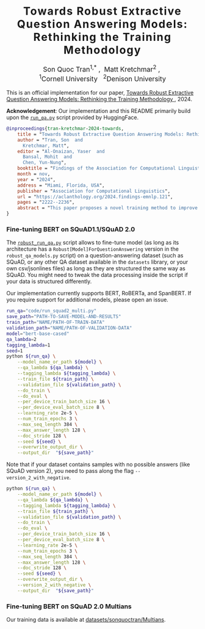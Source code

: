 <h1 align='center' style="text-align:center; font-weight:bold; font-size:2.0em;letter-spacing:2.0px;"> Towards Robust Extractive Question Answering Models: Rethinking the Training Methodology </h1>
<p align='center' style="text-align:center;font-size:1.25em;">
    <a href="https://sonqt.github.io" target="_blank" style="text-decoration: none;">Son Quoc Tran<sup>1,*</sup></a>&nbsp;,&nbsp;
    <a href="http://personal.denison.edu/~kretchmar/" target="_blank" style="text-decoration: none;">Matt Kretchmar<sup>2</sup></a>&nbsp;,&nbsp;
    <br/> 
    <sup>1</sup>Cornell University&nbsp;&nbsp;&nbsp;<sup>2</sup>Denison University<br> 
</p>
    
This is an official implementation for our paper, [Towards Robust Extractive Question Answering Models: Rethinking the Training Methodology
](https://openreview.net/forum?id=LlUCoqtgpd), 2024. 

**Acknowledgement**: Our implementation and this README primarily build upon the [`run_qa.py`](https://github.com/huggingface/transformers/blob/main/examples/pytorch/question-answering/run_qa.py) script provided by HuggingFace. 

```bibtex
@inproceedings{tran-kretchmar-2024-towards,
    title = "Towards Robust Extractive Question Answering Models: Rethinking the Training Methodology",
    author = "Tran, Son  and
      Kretchmar, Matt",
    editor = "Al-Onaizan, Yaser  and
      Bansal, Mohit  and
      Chen, Yun-Nung",
    booktitle = "Findings of the Association for Computational Linguistics: EMNLP 2024",
    month = nov,
    year = "2024",
    address = "Miami, Florida, USA",
    publisher = "Association for Computational Linguistics",
    url = "https://aclanthology.org/2024.findings-emnlp.121",
    pages = "2222--2236",
    abstract = "This paper proposes a novel training method to improve the robustness of Extractive Question Answering (EQA) models. Previous research has shown that existing models, when trained on EQA datasets that include unanswerable questions, demonstrate a significant lack of robustness against distribution shifts and adversarial attacks. Despite this, the inclusion of unanswerable questions in EQA training datasets is essential for ensuring real-world reliability. Our proposed training method includes a novel loss function for the EQA problem and challenges an implicit assumption present in numerous EQA datasets. Models trained with our method maintain in-domain performance while achieving a notable improvement on out-of-domain datasets. This results in an overall F1 score improvement of 5.7 across all testing sets. Furthermore, our models exhibit significantly enhanced robustness against two types of adversarial attacks, with a performance decrease of only about one-third compared to the default models.",
}

```
### Fine-tuning BERT on SQuAD1.1/SQuAD 2.0

The [`robust_run_qa.py`](https://github.com/sonqt/robust_qa/blob/main/code/robust_qa_models.py) script allows to fine-tune model (as long as its architecture has a `Robust[Model]ForQuestionAnswering` version in the `robust_qa_models.py` script) on a question-answering dataset (such as SQuAD, or any other QA dataset available in the `datasets` library, or your own csv/jsonlines files) as long as they are structured the same way as SQuAD. You might need to tweak the data processing inside the script if your data is structured differently.

Our implementation currently supports BERT, RoBERTa, and SpanBERT. If you require support for additional models, please open an issue.

```bash
run_qa="code/run_squad2_multi.py"
save_path="PATH-TO-SAVE-MODEL-AND-RESULTS"
train_path="NAME/PATH-OF-TRAIN-DATA"
validation_path="NAME/PATH-OF-VALIDATION-DATA"
model="bert-base-cased"  
qa_lambda=2
tagging_lambda=1
seed=1 
python ${run_qa} \
    --model_name_or_path ${model} \
    --qa_lambda ${qa_lambda} \
    --tagging_lambda ${tagging_lambda} \
    --train_file ${train_path} \
    --validation_file ${validation_path} \
    --do_train \
    --do_eval \
    --per_device_train_batch_size 16 \
    --per_device_eval_batch_size 8 \
    --learning_rate 2e-5 \
    --num_train_epochs 3 \
    --max_seq_length 384 \
    --max_answer_length 128 \
    --doc_stride 128 \
    --seed ${seed} \
    --overwrite_output_dir \
    --output_dir  "${save_path}"
```

Note that if your dataset contains samples with no possible answers (like SQuAD version 2), you need to pass along the flag `--version_2_with_negative`.

```bash
python ${run_qa} \
    --model_name_or_path ${model} \
    --qa_lambda ${qa_lambda} \
    --tagging_lambda ${tagging_lambda} \
    --train_file ${train_path} \
    --validation_file ${validation_path} \
    --do_train \
    --do_eval \
    --per_device_train_batch_size 16 \
    --per_device_eval_batch_size 8 \
    --learning_rate 2e-5 \
    --num_train_epochs 3 \
    --max_seq_length 384 \
    --max_answer_length 128 \
    --doc_stride 128 \
    --seed ${seed} \
    --overwrite_output_dir \
    --version_2_with_negative \
    --output_dir  "${save_path}"
```
### Fine-tuning BERT on SQuAD 2.0 Multians
Our training data is available at [datasets/sonquoctran/Multians](https://huggingface.co/datasets/sonquoctran/Multians).
